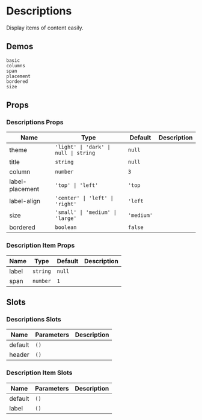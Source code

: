 # Descriptions
<!--single-column-->
Display items of content easily.

## Demos
```demo
basic
columns
span
placement
bordered
size
```

## Props
### Descriptions Props
|Name|Type|Default|Description|
|-|-|-|-|
|theme|`'light' \| 'dark' \| null \| string`|`null`||
|title|`string`|`null`||
|column|`number`|`3`||
|label-placement|`'top' \| 'left'`|`'top`||
|label-align|`'center' \| 'left' \| 'right'`|`'left`||
|size|`'small' \| 'medium' \| 'large'`|`'medium'`||
|bordered|`boolean`|`false`||

### Description Item Props
|Name|Type|Default|Description|
|-|-|-|-|
|label|`string`|`null`||
|span|`number`|`1`||

## Slots
### Descriptions Slots
|Name|Parameters|Description|
|-|-|-|
|default|`()`||
|header|`()`||

### Description Item Slots
|Name|Parameters|Description|
|-|-|-|
|default|`()`||
|label|`()`||

